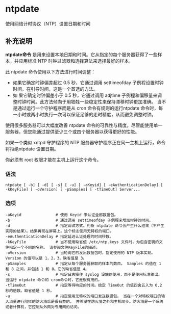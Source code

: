 ntpdate
===

使用网络计时协议（NTP）设置日期和时间

## 补充说明

**ntpdate命令** 是用来设置本地日期和时间。它从指定的每个服务器获得了一些样本，并应用标准 NTP 时钟过滤器和选择算法来选择最好的样本。

此 ntpdate 命令使用以下方法进行时间调整：

*   如果它确定时钟偏差超过 0.5 秒，它通过调用 settimeofday 子例程设置时钟时间。在引导时间，这是一个首选的方法。
*   如 果它确定时钟偏差小于 0.5 秒，它通过调用 adjtime 子例程和偏移量来调整时钟时间。此方法倾向于用牺牲一些稳定性来保持漂移时钟更加准确。 当不是通过运行一个守护程序而是从 cron 命令有规则的运行ntpdate 命令时，每一小时或两小时执行一次可以保证足够的走时精度，从而避免调整时钟。

使用很多服务器可以大幅度改善 ntpdate 命令的可靠性与精度。尽管能使用单一服务器，但您能通过提供至少三个或四个服务器以获得更好的性能。

如果一个类似 xntpd 守护程序的 NTP 服务器守护程序正在同一主机上运行，命令将拒绝ntpdate 设置日期。

你必须有 root 权限才能在主机上运行这个命令。

###  语法

```shell
ntpdate [ -b] [ -d] [ -s] [ -u] [ -aKeyid] [ -eAuthenticationDelay] [ -kKeyFile] [ -oVersion] [ -pSamples] [ -tTimeOut] Server...
```

###  选项

```shell
-aKeyid               # 使用 Keyid 来认证全部数据包。
-b                    # 通过调用 settimeofday 子例程来增加时钟的时间。
-d                    # 指定调试方式。判断 ntpdate 命令会产生什么结果（不产生实际的结果）。结果再现在屏幕上。这个标志使用无特权的端口。
-eAuthenticationDelay # 指定延迟认证处理的时间秒数。
-kKeyFile             # 当不使用缺省值 /etc/ntp.keys 文件时，为包含密钥的文件指定一个不同的名称。 请参阅文件KeyFile的描述。
-oVersion             # 当轮询它的发出数据包时，指定使用的 NTP 版本实现。 Version 的值可以是 1，2，3。缺省值是 3。
-pSamples             # 指定从每个服务器获取的样本的数目。 Samples 的值在 1 和 8 之间，并包括 1 和 8。它的缺省值是 4。
-s                    # 指定日志操作 syslog 设施的使用，而不是使用标准输出。 当运行 ntpdate 命令和 cron命令时，它是很有用的。
-tTimeOut             # 指定等待响应的时间。给定 TimeOut 的值四舍五入为 0.2 秒的倍数。缺省值是 1 秒。
-u                    # 指定使用无特权的端口发送数据包。 当在一个对特权端口的输入流量进行阻拦的防火墙后是很有益的， 并希望在防火墙之外和主机同步。防火墙是一个系统或者计算机，它控制从外网对专用网的访问。
```


